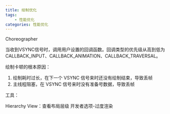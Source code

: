 ```yaml
---
title: 绘制优化
tags:
    - 性能优化
categories: 性能优化
---
```


Choreographer

当收到VSYNC信号时，调用用户设置的回调函数。回调类型的优先级从高到低为CALLBACK_INPUT、CALLBACK_ANIMATION、CALLBACK_TRAVERSAL。


绘制卡顿的根本原因：

1. 绘制耗时过长，在下一个 VSYNC 信号来时还没有绘制结束，导致丢帧
2. 主线程阻塞，在 VSYNC 信号来时没有准备号数据，导致丢帧

工具：

Hierarchy View：查看布局层级
开发者选项-过度渲染